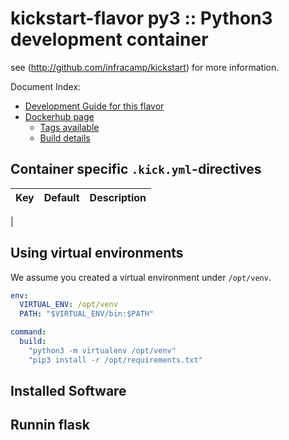 
# kickstart-flavor py3 :: Python3 development container

see (http://github.com/infracamp/kickstart) for more information.

Document Index:

- [Development Guide for this flavor](DEVELOPMENT.md)
- [Dockerhub page](https://hub.docker.com/r/infracamp/kickstart-flavor-py3/)
    - [Tags available](https://hub.docker.com/r/infracamp/kickstart-flavor-py3/tags/)
    - [Build details](https://hub.docker.com/r/infracamp/kickstart-flavor-py3/builds/)


## Container specific `.kick.yml`-directives

| Key | Default | Description |
|----------------|----------------|---------------------|
|


## Using virtual environments

We assume you created a virtual environment under `/opt/venv`. 

```yaml
env:
  VIRTUAL_ENV: /opt/venv
  PATH: "$VIRTUAL_ENV/bin:$PATH"

command:
  build:
    "python3 -m virtualenv /opt/venv"
    "pip3 install -r /opt/requirements.txt"
```





## Installed Software


## Runnin flask





